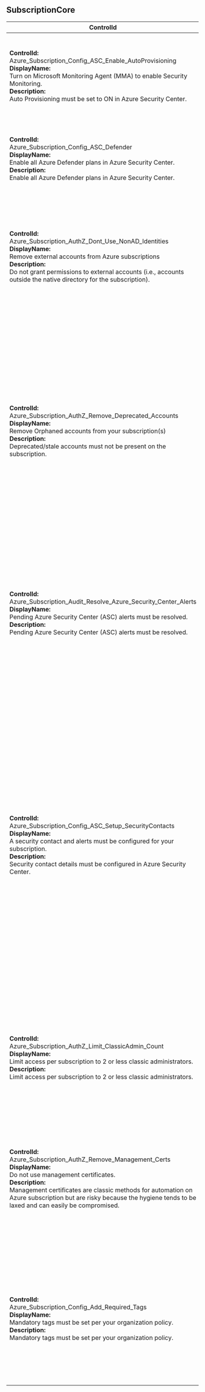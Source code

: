 ## SubscriptionCore

| ControlId | Dependent Azure API(s) and Properties | Control spec-let |
|-----------|---------------------------------------|------------------|
| <b>ControlId:</b><br>Azure_Subscription_Config_ASC_Enable_AutoProvisioning<br><b>DisplayName:</b><br>Turn on Microsoft Monitoring Agent (MMA) to enable Security Monitoring.<br><b>Description: </b><br>Auto Provisioning must be set to ON in Azure Security Center. | <b>ARM API to list auto provisioning settings at <br>subscription level:</b><br>/subscriptions/{subscriptionId}/providers<br>/Microsoft.Security/autoProvisioningSettings<br>/default?api-version=2017-08-01-preview<br><b>Property:</b><br>autoProvision | <b>Passed: </b><br>Auto Provisioning is enabled.<br><b>Failed: </b><br>Auto Provisioning is not enabled or if security center provider is not registered.<br><b>Verify: </b><br>Unable to verify Auto Provisioning detail. |
| <b>ControlId:</b><br>Azure_Subscription_Config_ASC_Defender<br><b>DisplayName:</b><br>Enable all Azure Defender plans in Azure Security Center.<br><b>Description: </b><br>Enable all Azure Defender plans in Azure Security Center. | <b>ARM API to list Security Center pricing <br>configurations in the subscription:</b><br>/subscriptions/{subscriptionId}/providers<br>/Microsoft.Security/pricings?api-version=2018-06-01<br><b>Properties:</b><br>pricingTier, name | <b>Passed: </b><br>All required resource types are configured with ASC standard tier.<br><b>Failed: </b><br>Any of resource types is not configured with ASC standard tier or if security center provider is not registered. |
| <b>ControlId:</b><br>Azure_Subscription_AuthZ_Dont_Use_NonAD_Identities<br><b>DisplayName:</b><br>Remove external accounts from Azure subscriptions<br><b>Description: </b><br>Do not grant permissions to external accounts (i.e., accounts outside the native directory for the subscription). | <b>PIM API to get role assignments:</b><br> /beta/privilegedAccess/azureResources<br>/resources/{uniquePIMIdentifier}/roleAssignments<br>?$expand=subject,roleDefinition<br>($expand=resource)&$filter=(memberType%20ne%20'{filterCondition}')<br><b>Property:</b><br>subject/principalName<br><br><b>ARM API to list classic role assignment at <br>subscription level:</b><br>subscriptions/{subscriptionId}/providers<br>/Microsoft.Authorization/classicAdministrators<br>?api-version=2015-06-01<br><b>Property:</b><br> emailAddress | <b>Passed: </b><br>No external account is found at subscription scope.<br><b>Failed: </b><br>External account is found at subscription scope.<br><b>Verify: </b><br>RBAC result not found (sufficient data is not available for evaluation). |
| <b>ControlId:</b><br>Azure_Subscription_AuthZ_Remove_Deprecated_Accounts<br><b>DisplayName:</b><br>Remove Orphaned accounts from your subscription(s)<br><b>Description: </b><br>Deprecated/stale accounts must not be present on the subscription. | <b>ARM API to list role assignment at scope:</b> <br>/{scope}/providers/Microsoft.Authorization/role<br>Assignments?api-version=2018-01-01-preview<br><b>Property:</b> principalId<br><br><b>PIM API to get role assignment:</b> /beta/privilegedAccess/azureResources<br>/resources/{uniquePIMIdentifier}/roleAssignments<br>?$expand=subject,roleDefinition<br>($expand=resource)&$filter=<br>(memberType%20ne%20'{filterCondition}')<br><b>Property:</b><br> subject/id<br><br><b>ARM API to list security assessments at <br>subscription level:</b><br>/subscriptions/{subscriptionId}/providers<br>/Microsoft.Security/assessments<br>?api-version=2020-01-01<br><b>Properties:</b><br>id, name, resourceDetails.Id, displayName, status.code, status, additionalData| <b>Scope: </b> Deprecated/stale identities at Subscription/RG/resource scope. <br><br> <b>Config: </b>DeprecatedAccounts : "" (Comma separated list of object id)<br><br> <b>Passed: </b><br>No deprecated account found at subscription scope (in both ASC and Reader scan).<br><b>Failed: </b><br>1. Deprecated account found at subscription/resource group/resource level (in any one of ASC and Reader scan).<br> 2. Stale identity's role assignment found at subscription/resource group/resource level.<br><b>Verify: </b><br>ASC assessment status is not applicable or policy is missing. |
| <b>ControlId:</b><br> Azure_Subscription_Audit_Resolve_Azure_Security_Center_Alerts <br><b>DisplayName:</b><br> Pending Azure Security Center (ASC) alerts must be resolved. <br><b>Description: </b><br> Pending Azure Security Center (ASC) alerts must be resolved. | <b> ARM API to list all the alerts that are associated with the subscription: </b> <br> /subscriptions/{subscriptionId}/providers/microsoft.Security/alerts? <br> api-version=2015-06-01-preview <br><b>Properties:</b><br> properties.state <br> properties.reportedSeverity <br> properties.reportedTimeUtc | <b>Passed: </b><br> a. There are no active ASC Alerts. <br> b. There is no active alert which is beyond defined grace. <br><b>Failed: </b><br> There are ASC alerts in the subscription which are active beyond the defined grace. <i> <br><br> - Alert Severity: High <br> - Grace period: 0 <br><br> - Alert Severity: Medium<br> - Grace period: 30 </i>|
| <b>ControlId:</b><br>Azure_Subscription_Config_ASC_Setup_SecurityContacts<br><b>DisplayName:</b><br>A security contact and alerts must be configured for your subscription. <br><b>Description: </b><br> Security contact details must be configured in Azure Security Center. | <b> ARM API to list all security contact configurations for the subscription: </b> <br> /subscriptions/{subscriptionId}/providers/Microsoft.Security/securityContacts? <br> api-version=2020-01-01-preview <br> properties.emails <br> properties.phone <br> properties.alertNotifications.state <br> properties.alertNotifications.minimalSeverity <br> properties.notificationsByRole.state <br> properties.notificationsByRole.roles | <b>Passed: </b><br>  <br> ASC security contact setting meet the following conditions: <br> &nbsp; 1.a. 'Owner' and 'Account Admin' should be selected as email recipients. <br>   &nbsp; 1.b. At least one email id is specified as email recipients. <br>   &nbsp; 1.c. Alert notification should be enabled.  <br>   &nbsp; 1.d. Alert notification severity should be at least set to 'Medium' such that notification is triggered for both Medium and High severity alert. <br><b>Failed: </b><br> 1. ASC security contact setting does not meet the following conditions: <br>     &nbsp; 1.a. 'Owner' and 'Account Admin' should be selected as email recipients. <br>     &nbsp; 1.b. At least one email id is specified as email recipients. <br>     &nbsp; 1.c. Notify about alerts is enabled. <br>     &nbsp; 1.d. Alert notification severity should be at least set to 'Medium' such that notification is triggered for both Medium and High severity alert. <br> 2. Fail if security center provider is not registered. |
| <b>ControlId:</b><br>Azure_Subscription_AuthZ_Limit_ClassicAdmin_Count<br><b>DisplayName:</b><br>Limit access per subscription to 2 or less classic administrators.<br><b>Description: </b><br>Limit access per subscription to 2 or less classic administrators. | <b>ARM API to list classic role assignment at subscription level: </b> <br>subscriptions/{subscriptionId}/providers<br>/Microsoft.Authorization/classicAdministrators<br>?api-version=2015-06-01<br> <b>Property:</b><br> properties.role | <b>Passed: </b><br>The count of classic administrators does not exceed 2.<br><b>Failed: </b><br>More than 2 classic administrators accounts found. <br> <b> Verify </b> <br> RBAC result not found (sufficient data is not available for evaluation).|
| <b>ControlId:</b><br>Azure_Subscription_AuthZ_Remove_Management_Certs<br><b>DisplayName:</b><br>Do not use management certificates.<br><b>Description: </b><br> Management certificates are classic methods for automation on Azure subscription but are risky because the hygiene tends to be laxed and can easily be compromised.| <b>ARM API to list security assessments at <br>subscription level:</b><br>/subscriptions/{subscriptionId}/providers<br>/Microsoft.Security/assessments<br>?api-version=2020-01-01<br><b>Properties:</b><br>id, name, resourceDetails/Id, displayName, status/code, status, additionalData <br> <b>Azure built-in policy: </b> <br> Service principals should be used to protect your subscriptions instead of management certificates. | <b>Passed: </b><br>ASC assessment status is healthy.<br><b>Failed: </b><br>ASC assessment status is unhealthy. (or) ASC assessment status is "NotApplicable" with "cause" as either "OffByPolicy" or "Exempt". <br> <b>Verify:</b><br>ASC assessment status is not applicable (with "cause" other than "OffByPolicy" and "Exempt"), OR <br> ASC assessment status was not found.|
| <b>ControlId:</b><br>Azure_Subscription_Config_Add_Required_Tags<br><b>DisplayName:</b><br>Mandatory tags must be set per your organization policy.<br><b>Description: </b><br>Mandatory tags must be set per your organization policy. | <b>ARM API to get the entire set of tags on a resource or subscription: </b> </br>/{scope}/providers/Microsoft.Resources/tags/default?<br>api-version=2019-10-01 <br><b>Properties:</b><br>properties.tags <br> </br> <b> ARM API to get resource group tags </b> <br> /subscriptions/{subscriptionId}/resourcegroups?<br>api-version=2019-10-01 <br> <b>Properties:</b> <br> tags| <b>Passed: </b><br>Mandatory tags are present on all the resource group in a subscription and its value is configured correctly, for example Production, Pre-Production e.t.c.<br><b>Failed: </b><br>Mandatory tags are not present on all the resource group in a subscription or its value is not configured correctly, for example Production, Pre-Production e.t.c.|

